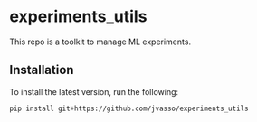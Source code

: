 # experiments_utils

This repo is a toolkit to manage ML experiments.

## Installation

To install the latest version, run the following:
```bash
pip install git+https://github.com/jvasso/experiments_utils
```

